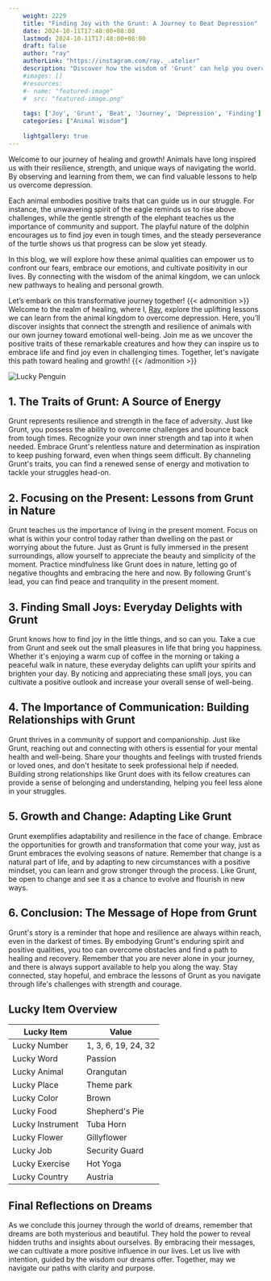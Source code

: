 ```yaml
---
    weight: 2229
    title: "Finding Joy with the Grunt: A Journey to Beat Depression"  # Assuming 'title' column exists
    date: 2024-10-11T17:48:00+08:00
    lastmod: 2024-10-11T17:48:00+08:00
    draft: false
    author: "ray"
    authorLink: "https://instagram.com/ray._.atelier"
    description: "Discover how the wisdom of 'Grunt' can help you overcome depression and find joy in your life journey."
    #images: []
    #resources:
    #- name: "featured-image"
    #  src: "featured-image.png"
    
    tags: ['Joy', 'Grunt', 'Beat', 'Journey', 'Depression', 'Finding']
    categories: ["Animal Wisdom"]
    
    lightgallery: true
---
```

    
Welcome to our journey of healing and growth! Animals have long inspired us with their resilience, strength, and unique ways of navigating the world. By observing and learning from them, we can find valuable lessons to help us overcome depression.

Each animal embodies positive traits that can guide us in our struggle. For instance, the unwavering spirit of the eagle reminds us to rise above challenges, while the gentle strength of the elephant teaches us the importance of community and support. The playful nature of the dolphin encourages us to find joy even in tough times, and the steady perseverance of the turtle shows us that progress can be slow yet steady.

In this blog, we will explore how these animal qualities can empower us to confront our fears, embrace our emotions, and cultivate positivity in our lives. By connecting with the wisdom of the animal kingdom, we can unlock new pathways to healing and personal growth.

Let’s embark on this transformative journey together!
{{< admonition >}}
Welcome to the realm of healing, where I, [Ray](https://instagram.com/ray._.atelier), explore the uplifting lessons we can learn from the animal kingdom to overcome depression. Here, you’ll discover insights that connect the strength and resilience of animals with our own journey toward emotional well-being. Join me as we uncover the positive traits of these remarkable creatures and how they can inspire us to embrace life and find joy even in challenging times. Together, let's navigate this path toward healing and growth!
{{< /admonition >}}

![Lucky Penguin](https://cdn.pixabay.com/photo/2024/09/07/02/34/penguins-9028827_1280.jpg "Lucky Penguin")

## 1. The Traits of Grunt: A Source of Energy
Grunt represents resilience and strength in the face of adversity. Just like Grunt, you possess the ability to overcome challenges and bounce back from tough times. Recognize your own inner strength and tap into it when needed. Embrace Grunt's relentless nature and determination as inspiration to keep pushing forward, even when things seem difficult. By channeling Grunt's traits, you can find a renewed sense of energy and motivation to tackle your struggles head-on.

## 2. Focusing on the Present: Lessons from Grunt in Nature
Grunt teaches us the importance of living in the present moment. Focus on what is within your control today rather than dwelling on the past or worrying about the future. Just as Grunt is fully immersed in the present surroundings, allow yourself to appreciate the beauty and simplicity of the moment. Practice mindfulness like Grunt does in nature, letting go of negative thoughts and embracing the here and now. By following Grunt's lead, you can find peace and tranquility in the present moment.

## 3. Finding Small Joys: Everyday Delights with Grunt
Grunt knows how to find joy in the little things, and so can you. Take a cue from Grunt and seek out the small pleasures in life that bring you happiness. Whether it's enjoying a warm cup of coffee in the morning or taking a peaceful walk in nature, these everyday delights can uplift your spirits and brighten your day. By noticing and appreciating these small joys, you can cultivate a positive outlook and increase your overall sense of well-being.

## 4. The Importance of Communication: Building Relationships with Grunt
Grunt thrives in a community of support and companionship. Just like Grunt, reaching out and connecting with others is essential for your mental health and well-being. Share your thoughts and feelings with trusted friends or loved ones, and don't hesitate to seek professional help if needed. Building strong relationships like Grunt does with its fellow creatures can provide a sense of belonging and understanding, helping you feel less alone in your struggles.

## 5. Growth and Change: Adapting Like Grunt
Grunt exemplifies adaptability and resilience in the face of change. Embrace the opportunities for growth and transformation that come your way, just as Grunt embraces the evolving seasons of nature. Remember that change is a natural part of life, and by adapting to new circumstances with a positive mindset, you can learn and grow stronger through the process. Like Grunt, be open to change and see it as a chance to evolve and flourish in new ways.

## 6. Conclusion: The Message of Hope from Grunt
Grunt's story is a reminder that hope and resilience are always within reach, even in the darkest of times. By embodying Grunt's enduring spirit and positive qualities, you too can overcome obstacles and find a path to healing and recovery. Remember that you are never alone in your journey, and there is always support available to help you along the way. Stay connected, stay hopeful, and embrace the lessons of Grunt as you navigate through life's challenges with strength and courage.


## Lucky Item Overview
| Lucky Item          | Value              |
|---------------|--------------------|
| Lucky Number        | 1, 3, 6, 19, 24, 32  |
| Lucky Word          | Passion |
| Lucky Animal        | Orangutan |
| Lucky Place         | Theme park     |
| Lucky Color         | Brown     |
| Lucky Food          | Shepherd's Pie      |
| Lucky Instrument    | Tuba Horn |
| Lucky Flower        | Gillyflower    |
| Lucky Job           | Security Guard       |
| Lucky Exercise      | Hot Yoga  |
| Lucky Country       | Austria    |


##  Final Reflections on Dreams

As we conclude this journey through the world of dreams, remember that dreams are both mysterious and beautiful. They hold the power to reveal hidden truths and insights about ourselves. By embracing their messages, we can cultivate a more positive influence in our lives. Let us live with intention, guided by the wisdom our dreams offer. Together, may we navigate our paths with clarity and purpose.
